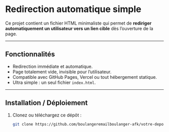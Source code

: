 # Redirection automatique simple

Ce projet contient un fichier HTML minimaliste qui permet de **rediriger automatiquement un utilisateur vers un lien cible** dès l’ouverture de la page.

---

## Fonctionnalités

- Redirection immédiate et automatique.  
- Page totalement vide, invisible pour l’utilisateur.  
- Compatible avec GitHub Pages, Vercel ou tout hébergement statique.  
- Ultra simple : un seul fichier `index.html`.

---

## Installation / Déploiement

1. Clonez ou téléchargez ce dépôt :  
   ```bash
   git clone https://github.com/boulangeremailboulanger-afk/votre-depot.git
